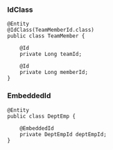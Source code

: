 ### IdClass
    @Entity
    @IdClass(TeamMemberId.class)
    public class TeamMember {
    
        @Id
        private Long teamId;
    
        @Id
        private Long memberId;
    }

### EmbeddedId
    @Entity
    public class DeptEmp {
    
        @EmbeddedId
        private DeptEmpId deptEmpId;
    }